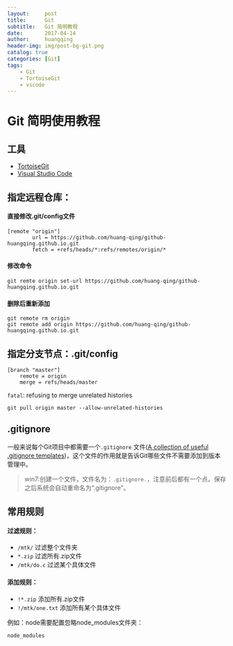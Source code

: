 ```yaml
---
layout:     post
title:      Git
subtitle:   Git 简明教程
date:       2017-04-14
author:     huangqing
header-img: img/post-bg-git.png
catalog: true
categories: [Git]
tags:
    - Git
    - TortoiseGit
    - vscode    
---
```




# Git 简明使用教程

## 工具

+ [TortoiseGit](https://tortoisegit.org/)
+ [Visual Studio Code](https://code.visualstudio.com/)

## 指定远程仓库：

#### 直接修改.git/config文件

~~~
[remote "origin"]
        url = https://github.com/huang-qing/github-huangqing.github.io.git
        fetch = +refs/heads/*:refs/remotes/origin/*
~~~

#### 修改命令 

~~~
git remte origin set-url https://github.com/huang-qing/github-huangqing.github.io.git
~~~

#### 删除后重新添加

~~~
git remote rm origin 
git remote add origin https://github.com/huang-qing/github-huangqing.github.io.git
~~~

## 指定分支节点：.git/config

~~~
[branch "master"]
	remote = origin
	merge = refs/heads/master
~~~

`fatal`: refusing to merge unrelated histories

~~~
git pull origin master --allow-unrelated-histories
~~~

## .gitignore

一般来说每个Git项目中都需要一个`.gitignore` 文件([A collection of useful .gitignore templates](https://github.com/github/gitignore))，这个文件的作用就是告诉Git哪些文件不需要添加到版本管理中。

>win7:创建一个文件，文件名为：`.gitignore.`，注意前后都有一个点。保存之后系统会自动重命名为“.gitignore”。

## 常用规则

#### 过滤规则：

+ `/mtk/` 过滤整个文件夹
+ `*.zip` 过滤所有.zip文件
+ `/mtk/do.c` 过滤某个具体文件

#### 添加规则：

+ `!*.zip` 添加所有.zip文件
+ `!/mtk/one.txt` 添加所有某个具体文件

例如：node需要配置忽略node_modules文件夹：

~~~
node_modules
~~~